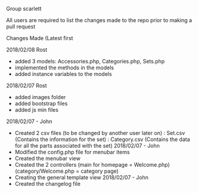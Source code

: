 Group scarlett

All users are required to list the changes made to the repo prior to making a pull request

Changes Made (Latest first


2018/02/08
Rost
- added 3 models: Accessories.php, Categories.php, Sets.php
- implemented the methods in the models
- added instance variables to the models


2018/02/07
Rost
- added images folder
- added bootstrap files
- added js min files

2018/02/07 - John
- Created 2 csv files (to be changed by another user later on)
  : Set.csv (Contains the information for the set)
  : Category.csv (Contains the data for all the parts associated with the set)
2018/02/07 - John
- Modified the  config.php file for menubar items
- Created the menubar view
- Created the 2 controllers (main for homepage = Welcome.php)
  (category/Welcome.php = category page)
- Creating the general template view
2018/02/07 - John
- Created the changelog file
